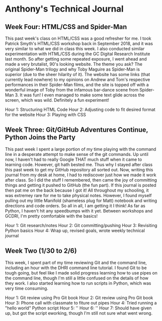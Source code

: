 # Anthony's Technical Journal

## Week Four: HTML/CSS and Spider-Man

This past week's class on HTML/CSS was a good refresher for me. I took Patrick Smyth's HTML/CSS workshop back in September 2018, and it was very similar to what we did in class this week. I also conducted similar experimentation with HTML/CSS during the GC Digital Research Institute last month. So after getting some repeated exposure, I went ahead and made a very brutalist, 90's looking website. The theme you ask? The original Spider-Man trilogy and why Toby Maguire as Spider-Man is superior (due to the sheer hilarity of it). The website has some links (that currently lead nowhere) to my opinions on Andrew and Tom's respective performances in their Spider-Man films, and the site is topped off with a wonderful image of Toby from the infamous bar-dance scene from Spider-Man 3. It was fun! I even managed to make some text glide across the screen, which was wild. Definitely a fun experiment!

Hour 1: Structuring HTML Code
Hour 2: Adjusting code to fit desired format for the website
Hour 3: Playing with CSS

## Week Three: Git/GitHub Adventures Continue, Python Joins the Party 

This past week I spent a large portion of my time playing with the command line in a desperate attempt to make sense of the git commands. Up until now, I haven't had to really Google THAT much stuff when it came to learning code. However, git hath bested me. Thus why I stayed after class this past week to get my GitHub repository all sorted out. Now, writing this journal from my desk at home, I had to rediscover just how we made it work after class. So I did the stuff I remembered, then came the joy of committing things and getting it pushed to GitHub (the fun part). If this journal is posted then pat me on the back because I got it! All throughout my schooling, it was extremey rare for me to take physical notes. However, I found myself pulling out my little Manifold (shameless plug for Matt) notebook and writing directions and code orders. So all in all, I am getting it I think! As far as Python, I haven't hit any speedbumps with it yet. Between workshops and GCDRI, I'm pretty comfortable with the basics!

Hour 1: Git research/notes
Hour 2: Git committing/pushing
Hour 3: Revisiting Python basics
Hour 4: Wrap up, revised goals, wrote weekly technical journal

## Week Two (1/30 to 2/6)

This week, I spent part of my time reviewing Git and the command line, including an hour with the DHRI command line tutorial. I found Git to be tough going, but feel like I made solid progress learning how to use pipes on the command line, though I'm still a little confused on the details of how they work. I also started learning how to run scripts in Python, which was very time consuming.

Hour 1: Git review using Pro Git book
Hour 2: Git review using Pro Git book
Hour 3: Phone call with classmate to fiture out pipes
Hour 4: Tried running a "hello world" Python script
Hour 5: ''
Hour 6: ''
Hour 7: Should have given up, but got the script eworking, though I'm still not sure what went wrong.
